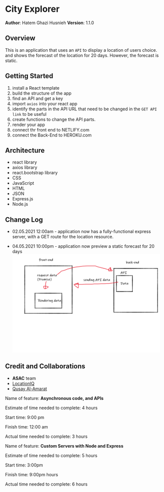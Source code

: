 # City Explorer

**Author**: Hatem Ghazi Husnieh
**Version**: 1.1.0

## Overview
This is an application that uses an `API` to display a location of users choice. and shows the forecast of the location for 20 days. However, the forecast is static.

## Getting Started
1. install a React template
1. build the structure of the app
1. find an API and get a key
1. import `axios` into your react app
1. identify the parts in the API URL that need to be changed in the `GET API link` to be useful
1. create functions to change the API parts.
1. render your app
1. connect thr front end to NETLIFY.com
1. connect the Back-End to HEROKU.com

## Architecture
- react library
- axios library
- react.bootstrap library
- CSS
- JavaScript
- HTML
- JSON 
- Express.js
- Node.js

## Change Log
- 02.05.2021 12:00am - application now has a fully-functional express server, with a GET route for the location resource. 

- 04.05.2021 10:00pm - application now preview a static forecast for 20 days
![response cycle](./pics/responce-cycle.png)


## Credit and Collaborations
- **ASAC** team
- [LocationIQ](https://locationiq.com/)
- [Qusay Al-Amarat](https://github.com/Qusay114)


Name of feature: **Asynchronous code, and APIs**

Estimate of time needed to complete: 4 hours

Start time: 9:00 pm

Finish time: 12:00 am

Actual time needed to complete: 3 hours  


Name of feature: **Custom Servers with Node and Express**

Estimate of time needed to complete: 5 hours

Start time: 3:00pm

Finish time: 9:00pm hours

Actual time needed to complete: 6 hours
